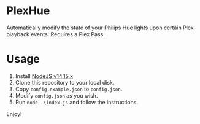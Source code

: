 # PlexHue
Automatically modify the state of your Philips Hue lights upon certain Plex playback events. Requires a Plex Pass.

# Usage
1. Install [NodeJS v14.15.x](https://nodejs.org/en/)
2. Clone this repository to your local disk.
3. Copy `config.example.json` to `config.json`.
4. Modify `config.json` as you wish.
5. Run `node .\index.js` and follow the instructions.

Enjoy!
